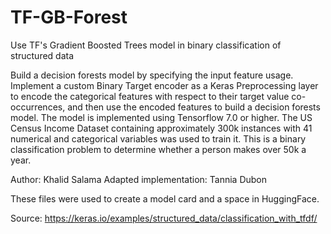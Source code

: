 # TF-GB-Forest

Use TF's Gradient Boosted Trees model in binary classification of structured data 

Build a decision forests model by specifying the input feature usage.
Implement a custom Binary Target encoder as a Keras Preprocessing layer to encode the categorical features with respect to their target value co-occurrences, and then use the encoded features to build a decision forests model.
The model is implemented using Tensorflow 7.0 or higher. The US Census Income Dataset containing approximately 300k instances with 41 numerical and categorical variables was used to train it. This is a binary classification problem to determine whether a person makes over 50k a year.

Author: Khalid Salama
Adapted implementation: Tannia Dubon



These files were used to create a model card and a space in HuggingFace. 

Source: https://keras.io/examples/structured_data/classification_with_tfdf/

